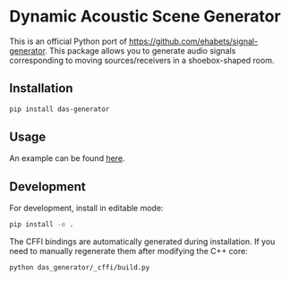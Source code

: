 # Dynamic Acoustic Scene Generator

This is an official Python port of https://github.com/ehabets/signal-generator. This package allows you to generate audio signals corresponding to moving sources/receivers in a shoebox-shaped room.

## Installation

```sh
pip install das-generator
```

## Usage

An example can be found [here](examples/generator_example.py).

## Development

For development, install in editable mode:

```sh
pip install -e .
```

The CFFI bindings are automatically generated during installation. If you need to manually regenerate them after modifying the C++ core:

```sh
python das_generator/_cffi/build.py
```